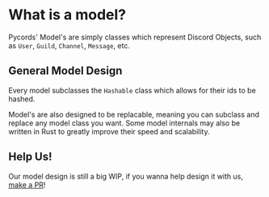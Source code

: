 # What is a model?
Pycords' Model's are simply classes which represent Discord Objects, such as `User`, `Guild`, `Channel`, `Message`, etc.

## General Model Design
Every model subclasses the `Hashable` class which allows for their ids to be hashed.

Model's are also designed to be replacable, meaning you can subclass and replace any model class you want.
Some model internals may also be written in Rust to greatly improve their speed and scalability.

## Help Us!
Our model design is still a big WIP, if you wanna help design it with us, [make a PR](https://github.com/pycord/book/compare)!
